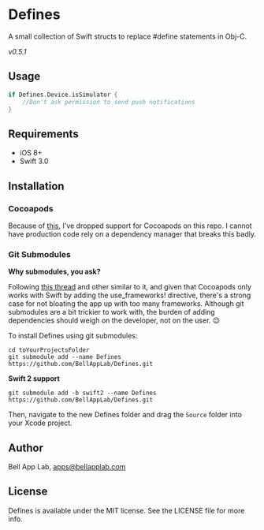 # Defines

A small collection of Swift structs to replace #define statements in Obj-C.

_v0.5.1_

## Usage

```swift
if Defines.Device.isSimulator {
    //Don't ask permission to send push notifications
}
```

## Requirements

* iOS 8+
* Swift 3.0

## Installation

### Cocoapods

Because of [this](http://stackoverflow.com/questions/39637123/cocoapods-app-xcworkspace-does-not-exists), I've dropped support for Cocoapods on this repo. I cannot have production code rely on a dependency manager that breaks this badly. 

### Git Submodules

**Why submodules, you ask?**

Following [this thread](http://stackoverflow.com/questions/31080284/adding-several-pods-increases-ios-app-launch-time-by-10-seconds#31573908) and other similar to it, and given that Cocoapods only works with Swift by adding the use_frameworks! directive, there's a strong case for not bloating the app up with too many frameworks. Although git submodules are a bit trickier to work with, the burden of adding dependencies should weigh on the developer, not on the user. :wink:

To install Defines using git submodules:

```
cd toYourProjectsFolder
git submodule add --name Defines https://github.com/BellAppLab/Defines.git
```

**Swift 2 support**

```
git submodule add -b swift2 --name Defines https://github.com/BellAppLab/Defines.git
```

Then, navigate to the new Defines folder and drag the `Source` folder into your Xcode project.

## Author

Bell App Lab, apps@bellapplab.com

## License

Defines is available under the MIT license. See the LICENSE file for more info.
